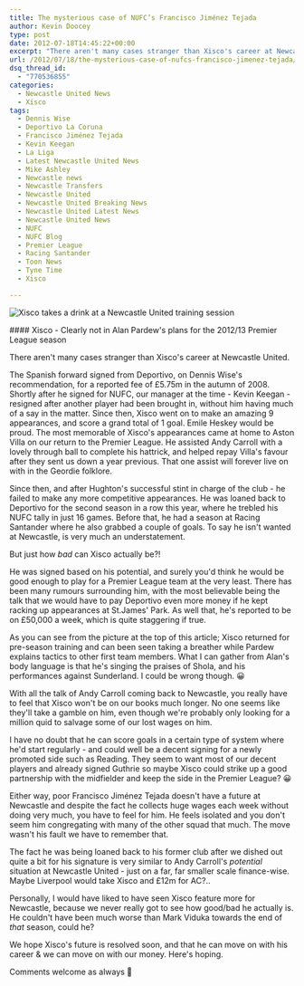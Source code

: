 ```yaml
---
title: The mysterious case of NUFC’s Francisco Jiménez Tejada
author: Kevin Doocey
type: post
date: 2012-07-18T14:45:22+00:00
excerpt: "There aren't many cases stranger than Xisco's career at Newcastle United. The Spanish forward signed from Deportivo, on Dennis Wise's recommendation, for a reported fee of £5.75m.."
url: /2012/07/18/the-mysterious-case-of-nufcs-francisco-jimenez-tejada/
dsq_thread_id:
  - "770536855"
categories:
  - Newcastle United News
  - Xisco
tags:
  - Dennis Wise
  - Deportivo La Coruna
  - Francisco Jiménez Tejada
  - Kevin Keegan
  - La Liga
  - Latest Newcastle United News
  - Mike Ashley
  - Newcastle news
  - Newcastle Transfers
  - Newcastle United
  - Newcastle United Breaking News
  - Newcastle United Latest News
  - Newcastle United News
  - NUFC
  - NUFC Blog
  - Premier League
  - Racing Santander
  - Toon News
  - Tyne Time
  - Xisco

---
```

![Xisco takes a drink at a Newcastle United training session](https://www.tynetime.com/wp-content/uploads/2012/07/Xisco-Newcastle-United-2012.jpg "Xisco-Newcastle-United-2012")

#### Xisco - Clearly not in Alan Pardew's plans for the 2012/13 Premier League season

There aren't many cases stranger than Xisco's career at Newcastle United.

The Spanish forward signed from Deportivo, on Dennis Wise's recommendation, for a reported fee of £5.75m in the autumn of 2008. Shortly after he signed for NUFC, our manager at the time - Kevin Keegan - resigned after another player had been brought in, without him having much of a say in the matter. Since then, Xisco went on to make an amazing 9 appearances, and score a grand total of 1 goal. Emile Heskey would be proud. The most memorable of Xisco's appearances  came at home to Aston Villa on our return to the Premier League. He assisted Andy Carroll with a lovely through ball to complete his hattrick, and helped repay Villa's favour after they sent us down a year previous. That one assist will forever live on with in the Geordie folklore.

Since then, and after Hughton's successful stint in charge of the club - he failed to make any more competitive appearances. He was loaned back to Deportivo for the second season in a row this year, where he trebled his NUFC tally in just 16 games. Before that, he had a season at Racing Santander where he also grabbed a couple of goals. To say he isn't wanted at Newcastle, is very much an understatement.

But just how _bad_ can Xisco actually be?!

He was signed based on his potential, and surely you'd think he would be good enough to play for a Premier League team at the very least. There has been many rumours surrounding him, with the most believable being the talk that we would have to pay Deportivo even more money if he kept racking up appearances at St.James' Park. As well that, he's reported to be on £50,000 a week, which is quite staggering if true.

As you can see from the picture at the top of this article; Xisco returned for pre-season training and can been seen taking a breather while Pardew explains tactics to other first team members. What I can gather from Alan's body language is that he's singing the praises of Shola, and his performances against Sunderland. I could be wrong though. 😀

With all the talk of Andy Carroll coming back to Newcastle, you really have to feel that Xisco won't be on our books much longer. No one seems like they'll take a gamble on him, even though we're probably only looking for a million quid to salvage some of our lost wages on him.

I have no doubt that he can score goals in a certain type of system where he'd start regularly - and could well be a decent signing for a newly promoted side such as Reading. They seem to want most of our decent players and already signed Guthrie so maybe Xisco could strike up a good partnership with the midfielder and keep the side in the Premier League? 😀

Either way, poor Francisco Jiménez Tejada doesn't have a future at Newcastle and despite the fact he collects huge wages each week without doing very much, you have to feel for him. He feels isolated and you don't seem him congregating with many of the other squad that much. The move wasn't his fault we have to remember that.

The fact he was being loaned back to his former club after we dished out quite a bit for his signature is very similar to Andy Carroll's _potential_ situation at Newcastle United - just on a far, far smaller scale finance-wise. Maybe Liverpool would take Xisco and £12m for AC?..

Personally, I would have liked to have seen Xisco feature more for Newcastle, because we never really got to see how good/bad he actually is. He couldn't have been much worse than Mark Viduka towards the end of _that_ season, could he?

We hope Xisco's future is resolved soon, and that he can move on with his career & we can move on with our money. Here's hoping.

Comments welcome as always 🙂
